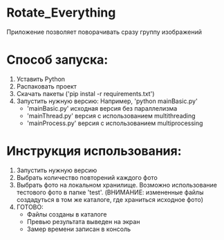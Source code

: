 # Rotate_Everything

Приложение позволяет поворачивать сразу группу изображений

# Способ запуска:
1. Уставить Python
2. Распаковать проект
2. Скачать пакеты ('pip instal -r requirements.txt')
3. Запустить нужную версию:
  Например, 'python mainBasic.py'
    - 'mainBasic.py' исходная версия без параллелизма
    - 'mainThread.py' версия с использованием multithreading
    - 'mainProcess.py' версия с использованием multiprocessing
  
 # Инструкция использования:
 1. Запустить нужную версию
 2. Выбрать количество повторений каждого фото
 3. Выбрать фото на локальном хранилище. Возможно использование тестового фото в папке 'test'. (ВНИМАНИЕ: измененные файлы создадуться в том же каталоге, где храниться исходное фото)
 4. ГОТОВО:
    - Файлы созданы в каталоге
    - Превью результата выведен на экран
    - Замер времени записан в консоль
